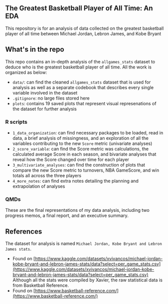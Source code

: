 ## The Greatest Basketball Player of All Time: An EDA

This repository is for an analysis of data collected on the greatest basketball player of all time between Michael Jordan, Lebron James, and Kobe Bryant


## What's in the repo
This repo contains an in-depth analysis of the `allgames_stats` dataset to deduce who is the greatest basketball player of all time. All the work is organized as below: 

- `data/`: can find the cleaned `allgames_stats` dataset that is used for analysis as well as a separate codebook that describes every single variable involved in the dataset
- `.gitignore`: no large files stored here
- `plots`: contains 19 saved plots that represent visual represenations of the dataset for further analysis


### R scripts

- `1_data_organization`: can find necessary packages to be loaded, read in data, a brief analysis of missingness, and an exploration of all the variables contributing to the new `Score` metric (univariate analyses)
- `2_score_variable`: can find the Score metric was calculations, the calculated average Score in each season, and bivariate analyses that reveal how the Score changed over time for each player
- `3_multivariate_analyses`: can find the construction of plots that compare the new Score metric to turnovers, NBA GameScore, and win totals all across the three players
- `4_more_notes`: can find extra notes detailing the planning and extrapolation of analyses

### QMDs

These are the final representations of my data analysis, including two progress memos, a final report, and an executive summary.

## References

The dataset for analysis is named `Michael Jordan, Kobe Bryant and Lebron James stats`.
- Found on [https://www.kaggle.com/datasets/xvivancos/michael-jordan-kobe-bryant-and-lebron-james-stats/data?select=per_game_stats.csv](https://www.kaggle.com/datasets/xvivancos/michael-jordan-kobe-bryant-and-lebron-james-stats/data?select=per_game_stats.csv)
Although all the stats were compiled by Xavier, the raw statistical data is from Basketball Reference.
- Found on [https://www.basketball-reference.com/](https://www.basketball-reference.com/)  

